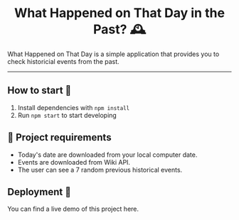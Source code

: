 <h1 align="center">
  What Happened on That Day in the Past? 🕰️
</h1>

What Happened on That Day is a simple application that provides you to check historicial events from the past.

---

## How to start 🚀

1. Install dependencies with `npm install`
2. Run `npm start` to start developing

## 📝 Project requirements

- Today's date are downloaded from your local computer date.
- Events are downloaded from Wiki API.
- The user can see a 7 random previous historical events.

## Deployment 🚀

You can find a live demo of this project here.
